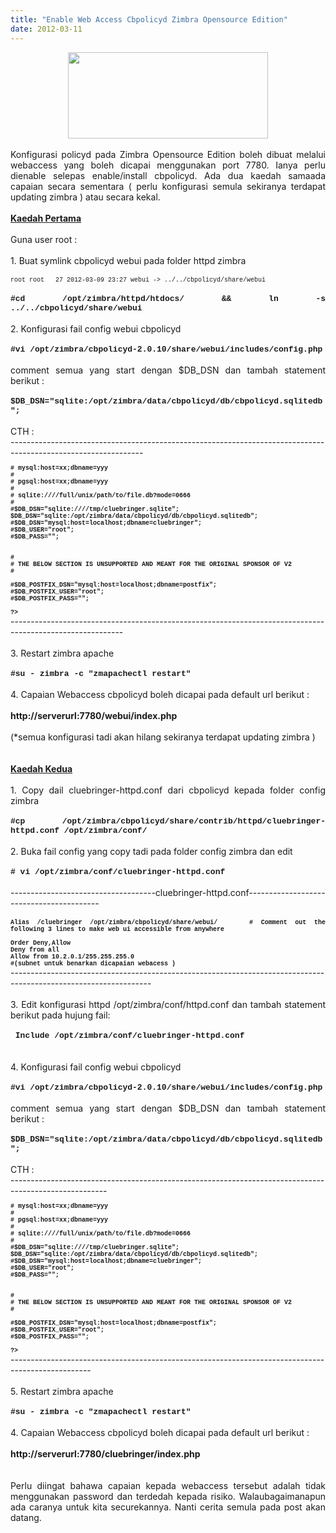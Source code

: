 ```yaml
---
title: "Enable Web Access Cbpolicyd Zimbra Opensource Edition"
date: 2012-03-11
---
```

<div style="text-align: justify;">
<div class="separator" style="clear: both; text-align: center;">
<a href="https://blogger.googleusercontent.com/img/b/R29vZ2xl/AVvXsEgjscytqIR7IZaY3NFd9hiyYcJ0XgwSkhO0kAQyiz-QvfdsJFuk7j2AeFA9qXtSQRQm3L-qb2Dpqyxb920yZFOTGZhnq-N_6Gz9kmVzIcu9Gy5FNXaNVZn9kv2iATP7orfxUycf6CoRlw/s1600/policyd_logo.png" imageanchor="1" style="margin-left: 1em; margin-right: 1em;"><img border="0" height="138" src="https://blogger.googleusercontent.com/img/b/R29vZ2xl/AVvXsEgjscytqIR7IZaY3NFd9hiyYcJ0XgwSkhO0kAQyiz-QvfdsJFuk7j2AeFA9qXtSQRQm3L-qb2Dpqyxb920yZFOTGZhnq-N_6Gz9kmVzIcu9Gy5FNXaNVZn9kv2iATP7orfxUycf6CoRlw/s320/policyd_logo.png" width="320" /></a></div>
<br />
Konfigurasi policyd pada Zimbra Opensource Edition boleh dibuat melalui webaccess yang boleh dicapai menggunakan port 7780. Ianya perlu dienable selepas enable/install cbpolicyd. Ada dua kaedah samaada capaian secara sementara ( perlu konfigurasi semula sekiranya terdapat updating zimbra ) atau secara kekal.</div>
<div style="text-align: justify;">
<br /></div>
<div style="text-align: justify;">
<u><b>Kaedah Pertama</b></u></div>
<div style="text-align: justify;">
<br /></div>
<div style="text-align: justify;">
Guna user root :</div>
<div style="text-align: justify;">
<br /></div>
<div style="text-align: justify;">
1. Buat symlink cbpolicyd webui pada folder httpd zimbra</div>
<div style="text-align: justify;">
<br /></div>
<div style="font-family: &quot;Courier New&quot;,Courier,monospace; text-align: justify;">
<span style="font-size: x-small;">root root&nbsp;&nbsp; 27 2012-03-09 23:27 webui -&gt; ../../cbpolicyd/share/webui</span></div>
<div style="text-align: justify;">
<br /></div>
<div style="text-align: justify;">
<span style="font-family: &quot;Courier New&quot;,Courier,monospace; font-size: small;"><b>#cd /opt/zimbra/httpd/htdocs/ &amp;&amp; ln -s ../../cbpolicyd/share/webui</b></span></div>
<div style="text-align: justify;">
<br /></div>
<div style="text-align: justify;">
2. Konfigurasi fail config webui cbpolicyd&nbsp;</div>
<div style="text-align: justify;">
<br /></div>
<div style="text-align: justify;">
<span style="font-size: small;"><b><span style="font-family: &quot;Courier New&quot;,Courier,monospace;">#vi /opt/zimbra/cbpolicyd-2.0.10/share/webui/includes/config.php</span></b></span></div>
<div style="text-align: justify;">
<br /></div>
<div style="text-align: justify;">
comment semua yang start dengan $DB_DSN dan tambah statement berikut :</div>
<div style="text-align: justify;">
<br /></div>
<div style="text-align: justify;">
<span style="font-family: &quot;Courier New&quot;,Courier,monospace; font-size: small;"><b>$DB_DSN="sqlite:/opt/zimbra/data/cbpolicyd/db/cbpolicyd.sqlitedb";</b></span></div>
<div style="text-align: justify;">
<br /></div>
<div style="text-align: justify;">
CTH :</div>
<div style="text-align: justify;">
---------------------------------------------------------------------------------------------------------------</div>
<div style="text-align: justify;">
<b><span style="font-family: &quot;Courier New&quot;,Courier,monospace; font-size: x-small;"><br />
# mysql:host=xx;dbname=yyy<br />
#<br />
# pgsql:host=xx;dbname=yyy<br />
#<br />
# sqlite:////full/unix/path/to/file.db?mode=0666<br />
#<br />
#$DB_DSN="sqlite:////tmp/cluebringer.sqlite";<br />
$DB_DSN="sqlite:/opt/zimbra/data/cbpolicyd/db/cbpolicyd.sqlitedb";<br />
#$DB_DSN="mysql:host=localhost;dbname=cluebringer";<br />
#$DB_USER="root";<br />
#$DB_PASS="";<br />
<br />
<br />
#<br />
# THE BELOW SECTION IS UNSUPPORTED AND MEANT FOR THE ORIGINAL SPONSOR OF V2<br />
#<br />
<br />
#$DB_POSTFIX_DSN="mysql:host=localhost;dbname=postfix";<br />
#$DB_POSTFIX_USER="root";<br />
#$DB_POSTFIX_PASS="";<br />
<br />
?&gt;</span></b><br />
----------------------------------------------------------------------------------------------------------</div>
<div style="text-align: justify;">
<br /></div>
<div style="text-align: justify;">
3. Restart zimbra apache</div>
<div style="text-align: justify;">
<br /></div>
<div style="text-align: justify;">
<b><span style="font-family: &quot;Courier New&quot;,Courier,monospace; font-size: small;">#su - zimbra -c "zmapachectl restart"</span></b></div>
<div style="text-align: justify;">
<br /></div>
<div style="text-align: justify;">
4. Capaian Webaccess cbpolicyd boleh dicapai pada default url berikut :</div>
<div style="text-align: justify;">
<b><br />
</b></div>
<div style="text-align: justify;">
<b>http://serverurl:7780/webui/index.php</b></div>
<div style="text-align: justify;">
<br /></div>
<div style="text-align: justify;">
(*semua konfigurasi tadi akan hilang sekiranya terdapat updating zimbra )</div>
<div style="text-align: justify;">
<br /></div>
<div style="text-align: justify;">
<br /></div>
<div style="text-align: justify;">
<u><b>Kaedah Kedua</b></u></div>
<div style="text-align: justify;">
<br /></div>
<div style="text-align: justify;">
1. Copy dail cluebringer-httpd.conf dari cbpolicyd kepada folder config zimbra</div>
<div style="text-align: justify;">
<br /></div>
<div style="font-family: &quot;Courier New&quot;,Courier,monospace; text-align: justify;">
<b><span style="font-size: small;">#cp /opt/zimbra/cbpolicyd/share/contrib/httpd/cluebringer-httpd.conf /opt/zimbra/conf/</span></b></div>
<div style="text-align: justify;">
<br /></div>
<div style="text-align: justify;">
2. Buka fail config yang copy tadi pada folder config zimbra dan edit </div>
<div style="text-align: justify;">
<br /></div>
<div style="font-family: &quot;Courier New&quot;,Courier,monospace; text-align: justify;">
<b><span style="font-size: small;"># vi /opt/zimbra/conf/cluebringer-httpd.conf</span></b></div>
<div style="text-align: justify;">
<br /></div>
<div style="text-align: justify;">
</div>
<div style="text-align: justify;">
------------------------------------cluebringer-httpd.conf-----------------------------------------</div>
<div style="text-align: justify;">
<br /></div>
<div style="text-align: justify;">
<span style="font-size: x-small;"><b style="font-family: &quot;Courier New&quot;,Courier,monospace;">Alias /cluebringer /opt/zimbra/cbpolicyd/share/webui/&nbsp;&nbsp;&nbsp; # Comment out the following 3 lines to make web ui accessible from anywhere&nbsp;&nbsp;&nbsp; <br />
<br />
Order Deny,Allow&nbsp; <br />
Deny from all&nbsp;&nbsp;&nbsp; <br />
Allow from 10.2.0.1/255.255.255.0</b></span></div>
<div style="text-align: justify;">
<span style="font-size: x-small;"><b style="font-family: &quot;Courier New&quot;,Courier,monospace;">#(subnet untuk benarkan dicapaian webacess )</b></span></div>
<div style="text-align: justify;">
-----------------------------------------------------------------------------------------------------------------</div>
<div style="text-align: justify;">
<br /></div>
<div style="text-align: justify;">
3. Edit konfigurasi httpd /opt/zimbra/conf/httpd.conf dan tambah statement berikut pada hujung fail:</div>
<div style="text-align: justify;">
<br /></div>
<div style="text-align: justify;">
</div>
<div style="text-align: justify;">
</div>
<div style="font-family: &quot;Courier New&quot;,Courier,monospace; text-align: justify;">
<span style="font-size: small;"><b>&nbsp;Include /opt/zimbra/conf/cluebringer-httpd.conf</b></span></div>
<div style="text-align: justify;">
<br /></div>
<div style="text-align: justify;">
<br /></div>
<div style="text-align: justify;">
</div>
<div style="text-align: justify;">
4. Konfigurasi fail config webui cbpolicyd&nbsp;</div>
<div style="text-align: justify;">
<br /></div>
<div style="text-align: justify;">
<span style="font-size: small;"><b><span style="font-family: &quot;Courier New&quot;,Courier,monospace;">#vi /opt/zimbra/cbpolicyd-2.0.10/share/webui/includes/config.php</span></b></span></div>
<div style="text-align: justify;">
<br /></div>
<div style="text-align: justify;">
comment semua yang start dengan $DB_DSN dan tambah statement berikut :</div>
<div style="text-align: justify;">
<br /></div>
<div style="text-align: justify;">
<span style="font-family: &quot;Courier New&quot;,Courier,monospace; font-size: small;"><b>$DB_DSN="sqlite:/opt/zimbra/data/cbpolicyd/db/cbpolicyd.sqlitedb";</b></span></div>
<div style="text-align: justify;">
<br /></div>
<div style="text-align: justify;">
CTH :</div>
<div style="text-align: justify;">
------------------------------------------------------------------------------------------------------</div>
<div style="text-align: justify;">
<b><span style="font-family: &quot;Courier New&quot;,Courier,monospace; font-size: x-small;">     <br />
# mysql:host=xx;dbname=yyy<br />
#<br />
# pgsql:host=xx;dbname=yyy<br />
#<br />
# sqlite:////full/unix/path/to/file.db?mode=0666<br />
#<br />
#$DB_DSN="sqlite:////tmp/cluebringer.sqlite";<br />
$DB_DSN="sqlite:/opt/zimbra/data/cbpolicyd/db/cbpolicyd.sqlitedb";<br />
#$DB_DSN="mysql:host=localhost;dbname=cluebringer";<br />
#$DB_USER="root";<br />
#$DB_PASS="";<br />
<br />
<br />
#<br />
# THE BELOW SECTION IS UNSUPPORTED AND MEANT FOR THE ORIGINAL SPONSOR OF V2<br />
#<br />
<br />
#$DB_POSTFIX_DSN="mysql:host=localhost;dbname=postfix";<br />
#$DB_POSTFIX_USER="root";<br />
#$DB_POSTFIX_PASS="";<br />
<br />
?&gt;</span></b><br />
--------------------------------------------------------------------------------------------------</div>
<div style="text-align: justify;">
<br /></div>
<div style="text-align: justify;">
5. Restart zimbra apache</div>
<div style="text-align: justify;">
<br /></div>
<div style="text-align: justify;">
<b><span style="font-family: &quot;Courier New&quot;,Courier,monospace; font-size: small;">#su - zimbra -c "zmapachectl restart"</span></b></div>
<div style="text-align: justify;">
<br /></div>
<div style="text-align: justify;">
4. Capaian Webaccess cbpolicyd boleh dicapai pada default url berikut :</div>
<div style="text-align: justify;">
<b><br />
</b></div>
<div style="text-align: justify;">
<b>http://serverurl:7780/cluebringer/index.php</b></div>
<div style="text-align: justify;">
<br /></div>
<div style="text-align: justify;">
<br />
Perlu diingat bahawa capaian kepada webaccess tersebut adalah tidak menggunakan password dan terdedah kepada risiko. Walaubagaimanapun ada caranya untuk kita securekannya. Nanti cerita semula pada post akan datang.</div>
<div style="text-align: justify;">
<br /></div>
